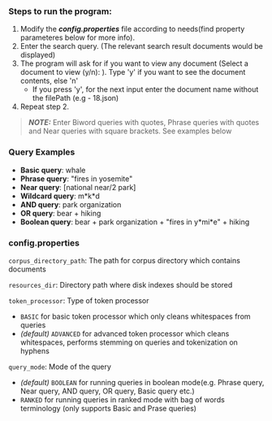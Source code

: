 ### Steps to run the program:

1. Modify the ***config.properties*** file according to needs(find property parameteres below for more info).
2. Enter the search query. (The relevant search result documents would be displayed)
3. The program will ask for if you want to view any document (Select a document to view (y/n): ). Type 'y' if you want to see the document contents, else 'n'
    - If you press 'y', for the next input enter the document name without the filePath (e.g - 18.json)
4. Repeat step 2.

> ***NOTE:*** Enter Biword queries with quotes, Phrase queries with quotes and Near queries with square brackets. See examples below

### Query Examples

- **Basic query**: whale
- **Phrase query**: "fires in yosemite"
- **Near query**: [national near/2 park]
- **Wildcard query**: m\*k\*d
- **AND query**: park organization
- **OR query**: bear + hiking
- **Boolean query**: bear + park organization + "fires in y\*mi\*e" + hiking

### config.properties

`corpus_directory_path`: The path for corpus directory which contains documents

`resources_dir`: Directory path where disk indexes should be stored

`token_processor`: Type of token processor
- `BASIC` for basic token processor which only cleans whitespaces from queries  
- *(default)* `ADVANCED` for advanced token processor which cleans whitespaces, performs stemming on queries and tokenization on hyphens

`query_mode`: Mode of the query
- *(default)* `BOOLEAN` for running queries in boolean mode(e.g. Phrase query, Near query, AND query, OR query, Basic query etc.)
- `RANKED` for running queries in ranked mode with bag of words terminology (only supports Basic and Prase queries)